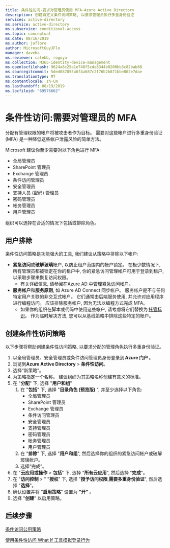 ```yaml
---
title: 条件性访问-要求对管理员使用 MFA-Azure Active Directory
description: 创建自定义条件访问策略, 以要求管理员执行多重身份验证
services: active-directory
ms.service: active-directory
ms.subservice: conditional-access
ms.topic: conceptual
ms.date: 08/16/2019
ms.author: joflore
author: MicrosoftGuyJFlo
manager: daveba
ms.reviewer: calebb, rogoya
ms.collection: M365-identity-device-management
ms.openlocfilehash: 9624a8c25a1e748f5cde8344b0200bb3c82bab88
ms.sourcegitcommit: 5ded08785546f4a687c2f76b2b871bbe802e7dae
ms.translationtype: MT
ms.contentlocale: zh-CN
ms.lasthandoff: 08/19/2019
ms.locfileid: "69576662"
---
```

# <a name="conditional-access-require-mfa-for-administrators"></a>条件性访问:需要对管理员的 MFA

分配有管理权限的帐户将被攻击者作为目标。 需要对这些帐户进行多重身份验证 (MFA) 是一种降低这些帐户泄露风险的简单方法。

Microsoft 建议你至少需要对以下角色进行 MFA:

* 全局管理员
* SharePoint 管理员
* Exchange 管理员
* 条件访问管理员
* 安全管理员
* 支持人员 (密码) 管理员
* 密码管理员
* 帐务管理员
* 用户管理员

组织可以选择在合适的情况下包括或排除角色。

## <a name="user-exclusions"></a>用户排除

条件性访问策略是功能强大的工具, 我们建议从策略中排除以下帐户:

* **紧急访问**或**破解玻璃**帐户, 以防止租户范围内的帐户锁定。 在极少数情况下, 所有管理员都被锁定在你的租户中, 你的紧急访问管理帐户可用于登录到租户, 以采取步骤来恢复访问权限。
   * 有关详细信息, 请参阅在[Azure AD 中管理紧急访问帐户](../users-groups-roles/directory-emergency-access.md)。
* **服务帐户**和**服务原则**, 如 Azure AD Connect 同步帐户。 服务帐户是不与任何特定用户关联的非交互式帐户。 它们通常由后端服务使用, 并允许对应用程序进行编程访问。 应该排除服务帐户, 因为无法以编程方式完成 MFA。
   * 如果你的组织在脚本或代码中使用这些帐户, 请考虑将它们替换为 [托管标识](../managed-identities-azure-resources/overview.md)。 作为临时解决方法, 您可以从基线策略中排除这些特定的帐户。

## <a name="create-a-conditional-access-policy"></a>创建条件性访问策略

以下步骤将帮助创建条件性访问策略, 以要求分配的管理角色执行多重身份验证。

1. 以全局管理员、安全管理员或条件访问管理员身份登录到 **Azure 门户** 。
1. 浏览到**Azure Active Directory** > **条件性访问**。
1. 选择“新策略”。
1. 为策略指定一个名称。 建议组织为其策略名称创建有意义的标准。
1. 在 "**分配**" 下, 选择 "**用户和组**"
   1. 在 "**包括**" 下, 选择 "**目录角色 (预览版)** ", 并至少选择以下角色:
      * 全局管理员
      * SharePoint 管理员
      * Exchange 管理员
      * 条件访问管理员
      * 安全管理员
      * 支持管理员
      * 密码管理员
      * 帐务管理员
      * 用户管理员
   1. 在 "**排除**" 下, 选择 "**用户和组**", 然后选择你的组织的紧急访问帐户或破解玻璃帐户。 
   1. 选择“完成”。
1. 在 "**云应用或操作** > **包括**" 下, 选择 "**所有云应用**", 然后选择 "**完成**"。
1. 在 "**访问控制** > " "**授权**" 下, 选择 "**授予访问权限**,**需要多重身份验证**", 然后选择 "**选择**"。
1. 确认设置并将 "**启用策略**" 设置为 **"开"** 。
1. 选择 "**创建**" 以启用策略。

## <a name="next-steps"></a>后续步骤

[条件访问公用策略](concept-conditional-access-policy-common.md)

[使用条件性访问 What If 工具模拟登录行为](troubleshoot-conditional-access-what-if.md)
